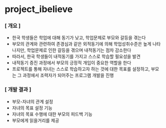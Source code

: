 # project_ibelieve

### [ 개요 ]

* 한국 학생들은 학업에 대해 동기가 낮고, 학업문제로 부모와 갈등을 겪는다
* 부모의 관계와 관련하여 존경심과 같은 외적동기에 의해 학업성취수준은 높게 나타나지만, 학업문제로 인한 갈등을 겪으며 내적동기는 점차 감소한다
* 따라서, 한국 학생들이 내적동기를 가지고 스스로 학습할 필요성을 발견
* 내적동기 증진 과정에서 부모의 긍정적 개입이 중요한 역할을 한다
* 프로젝트를 통해 자녀는 스스로 학습하고자 하는 것에 대한 목표를 설정하고, 부모는 그 과정에서 조력자가 되어주는 프로그램 개발을 진행

### [ 개발 결과 ]

* 부모-자녀의 관계 설정
* 자녀의 목표 설정 기능
* 자녀의 목표 수행에 대한 부모의 피드백 기능
* 부모에게 읽을거리를 제공

